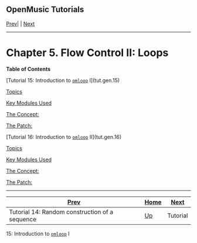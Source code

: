 OpenMusic Tutorials  
---  
[Prev](x3520)| | [Next](tut.gen.15)  
  
* * *

# Chapter 5. Flow Control II: Loops

 **Table of Contents**

[Tutorial 15: Introduction to [`omloop`](omloop) I](tut.gen.15)

    

[Topics](tut.gen.15#AEN3610)

[Key Modules Used](tut.gen.15#AEN3615)

[The Concept:](tut.gen.15#AEN3624)

[The Patch:](tut.gen.15#AEN3629)

[Tutorial 16: Introduction to [`omloop`](omloop) II](tut.gen.16)

    

[Topics](tut.gen.16#AEN3727)

[Key Modules Used](tut.gen.16#AEN3734)

[The Concept:](tut.gen.16#AEN3745)

[The Patch:](tut.gen.16#AEN3750)

* * *

[Prev](x3520)| [Home](index)| [Next](tut.gen.15)  
---|---|---  
Tutorial 14: Random construction of a sequence| [Up](tut.gen)| Tutorial
15: Introduction to [`omloop`](omloop) I


